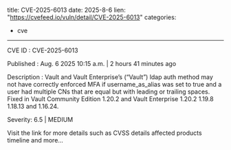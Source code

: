  
title: CVE-2025-6013
date: 2025-8-6
lien: "https://cvefeed.io/vuln/detail/CVE-2025-6013"
categories:
  - cve
---

CVE ID : CVE-2025-6013

Published :  Aug. 6
2025
10:15 a.m. | 2 hours
41 minutes ago

Description : Vault and Vault Enterprise’s (“Vault”) ldap auth method may not have correctly enforced MFA if username_as_alias was set to true and a user had multiple CNs that are equal but with leading or trailing spaces. Fixed in Vault Community Edition 1.20.2 and Vault Enterprise 1.20.2
1.19.8
1.18.13
and 1.16.24.

Severity: 6.5 | MEDIUM

Visit the link for more details
such as CVSS details
affected products
timeline
and more...
